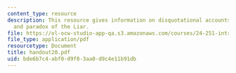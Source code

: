```yaml
---
content_type: resource
description: This resource gives information on disquotational accounts of truth,
  and paradox of the Liar.
file: https://ol-ocw-studio-app-qa.s3.amazonaws.com/courses/24-251-introduction-to-philosophy-of-language-spring-2005/bde6b7c4abf0d9f03aa0d9c4e11b91db_handout20.pdf
file_type: application/pdf
resourcetype: Document
title: handout20.pdf
uid: bde6b7c4-abf0-d9f0-3aa0-d9c4e11b91db
---
```

